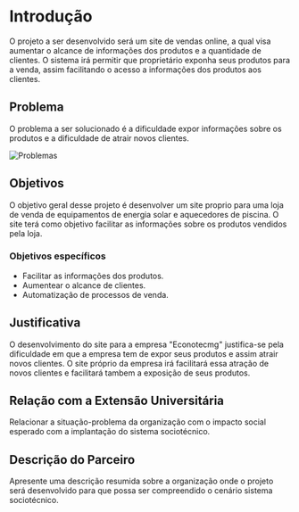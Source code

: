 # Introdução

O projeto a ser desenvolvido será um site de vendas online, a qual visa aumentar o alcance de informações dos produtos e a quantidade de clientes. O sistema irá permitir que proprietário exponha seus produtos para a venda, assim facilitando o acesso a informações dos produtos aos clientes.

## Problema

O problema a ser solucionado é a dificuldade expor informações sobre os produtos e a dificuldade de atrair novos clientes.

![Problemas ](https://github.com/ICEI-PUC-Minas-PMV-ADS/pmv-ads-2024-1-e5-proj-empext-t6-econotecmg/assets/103226164/8d6cbeef-828f-4be9-a681-2a174d63e11c)

## Objetivos

 O objetivo geral desse projeto é desenvolver um site proprio para uma loja de venda de equipamentos de energia solar e aquecedores de piscina. O site terá como objetivo  facilitar as informações sobre os produtos vendidos pela loja. 
 
### Objetivos específicos

* Facilitar as informações dos produtos.
* Aumentear o alcance de clientes.
* Automatização de processos de venda.

## Justificativa
 
 O desenvolvimento do site para a empresa "Econotecmg" justifica-se pela dificuldade em que a empresa tem de expor seus produtos e assim atrair novos clientes. O site próprio da empresa irá facilitará essa atração de novos clientes e facilitará tambem a exposição de seus produtos. 


## Relação com a Extensão Universitária


Relacionar a situação-problema da organização com o impacto social esperado com a implantação do sistema sociotécnico.

## Descrição do Parceiro

Apresente uma descrição resumida sobre a organização onde o projeto será desenvolvido para que possa ser compreendido o cenário sistema sociotécnico.
